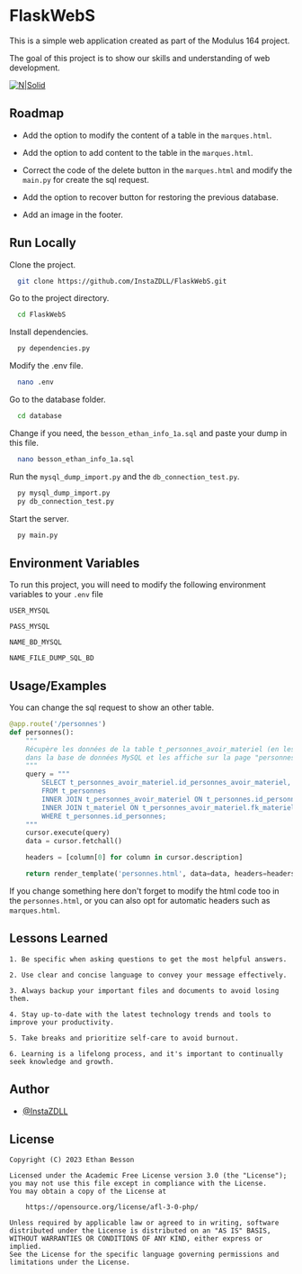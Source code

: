 # FlaskWebS


This is a simple web application created as part of the Modulus 164 project. 

The goal of this project is to show our skills and understanding of web development.

[![N|Solid](https://cldup.com/dTxpPi9lDf.thumb.png)](https://nodesource.com/products/nsolid)


## Roadmap


- Add the option to modify the content of a table in the `marques.html`.

- Add the option to add content to the table in the `marques.html`.

- Correct the code of the delete button in the `marques.html` and modify the `main.py` for create the sql request.

- Add the option to recover button for restoring the previous database.

- Add an image in the footer.


## Run Locally


Clone the project.

```bash
  git clone https://github.com/InstaZDLL/FlaskWebS.git
```

Go to the project directory.

```bash
  cd FlaskWebS
```

Install dependencies.

```bash
  py dependencies.py
```

Modify the .env file.

```bash
  nano .env
```

Go to the database folder.

```bash
  cd database
```

Change if you need, the `besson_ethan_info_1a.sql` and paste your dump in this file.

```bash
  nano besson_ethan_info_1a.sql
```

Run the `mysql_dump_import.py` and the `db_connection_test.py`.

```bash
  py mysql_dump_import.py
  py db_connection_test.py
```

Start the server.

```bash
  py main.py
```


## Environment Variables


To run this project, you will need to modify the following environment variables to your `.env` file

`USER_MYSQL` 

`PASS_MYSQL`

`NAME_BD_MYSQL`

`NAME_FILE_DUMP_SQL_BD`


## Usage/Examples


You can change the sql request to show an other table.

```py
@app.route('/personnes')
def personnes():
    """
    Récupère les données de la table t_personnes_avoir_materiel (en les joignant avec les tables t_personnes et t_materiel)
    dans la base de données MySQL et les affiche sur la page "personnes.html".
    """
    query = """
        SELECT t_personnes_avoir_materiel.id_personnes_avoir_materiel, t_personnes.prenom_pers, t_personnes.nom_pers, t_materiel.nom_mat
        FROM t_personnes
        INNER JOIN t_personnes_avoir_materiel ON t_personnes.id_personnes = t_personnes_avoir_materiel.fk_personnes
        INNER JOIN t_materiel ON t_personnes_avoir_materiel.fk_materiel = t_materiel.id_materiel
        WHERE t_personnes.id_personnes;
    """
    cursor.execute(query)
    data = cursor.fetchall()

    headers = [column[0] for column in cursor.description]

    return render_template('personnes.html', data=data, headers=headers)
```

If you change something here don't forget to modify the html code too in the `personnes.html`, or you can also opt for automatic headers such as `marques.html`.


## Lessons Learned


```text
1. Be specific when asking questions to get the most helpful answers.

2. Use clear and concise language to convey your message effectively.

3. Always backup your important files and documents to avoid losing them.

4. Stay up-to-date with the latest technology trends and tools to improve your productivity.

5. Take breaks and prioritize self-care to avoid burnout.

6. Learning is a lifelong process, and it's important to continually seek knowledge and growth.
````


## Author


- [@InstaZDLL](https://github.com/InstaZDLL)


## License


```text
Copyright (C) 2023 Ethan Besson

Licensed under the Academic Free License version 3.0 (the "License");
you may not use this file except in compliance with the License.
You may obtain a copy of the License at

    https://opensource.org/license/afl-3-0-php/

Unless required by applicable law or agreed to in writing, software
distributed under the License is distributed on an "AS IS" BASIS,
WITHOUT WARRANTIES OR CONDITIONS OF ANY KIND, either express or implied.
See the License for the specific language governing permissions and
limitations under the License.
```
[//]: # (These are reference links used in the body of this note and get stripped out when the markdown processor does its job. There is no need to format nicely because it shouldn't be seen. Thanks SO - http://stackoverflow.com/questions/4823468/store-comments-in-markdown-syntax)

   [dill]: <https://github.com/joemccann/dillinger>
   [git-repo-url]: <https://github.com/joemccann/dillinger.git>
   [john gruber]: <http://daringfireball.net>
   [df1]: <http://daringfireball.net/projects/markdown/>
   [markdown-it]: <https://github.com/markdown-it/markdown-it>
   [Ace Editor]: <http://ace.ajax.org>
   [node.js]: <http://nodejs.org>
   [Twitter Bootstrap]: <http://twitter.github.com/bootstrap/>
   [jQuery]: <http://jquery.com>
   [@tjholowaychuk]: <http://twitter.com/tjholowaychuk>
   [express]: <http://expressjs.com>
   [AngularJS]: <http://angularjs.org>
   [Gulp]: <http://gulpjs.com>

   [PlDb]: <https://github.com/joemccann/dillinger/tree/master/plugins/dropbox/README.md>
   [PlGh]: <https://github.com/joemccann/dillinger/tree/master/plugins/github/README.md>
   [PlGd]: <https://github.com/joemccann/dillinger/tree/master/plugins/googledrive/README.md>
   [PlOd]: <https://github.com/joemccann/dillinger/tree/master/plugins/onedrive/README.md>
   [PlMe]: <https://github.com/joemccann/dillinger/tree/master/plugins/medium/README.md>
   [PlGa]: <https://github.com/RahulHP/dillinger/blob/master/plugins/googleanalytics/README.md>
